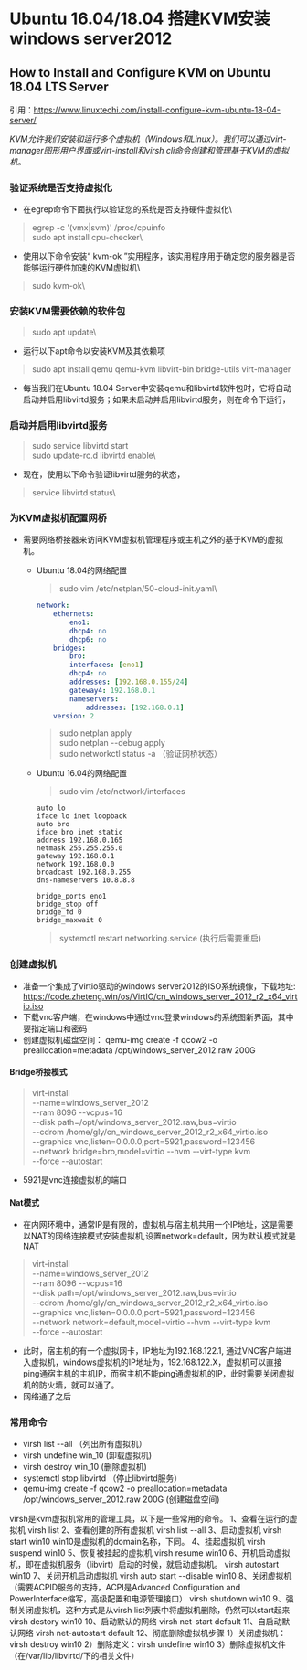 # Ubuntu 16.04/18.04 搭建KVM安装windows server2012

## How to Install and Configure KVM on Ubuntu 18.04 LTS Server
引用：<a href="https://www.linuxtechi.com/install-configure-kvm-ubuntu-18-04-server/">https://www.linuxtechi.com/install-configure-kvm-ubuntu-18-04-server/</a>

*KVM允许我们安装和运行多个虚拟机（Windows和Linux）。我们可以通过virt-manager图形用户界面或virt-install和virsh cli命令创建和管理基于KVM的虚拟机。*

### 验证系统是否支持虚拟化

+ 在egrep命令下面执行以验证您的系统是否支持硬件虚拟化\
> egrep -c '(vmx|svm)' /proc/cpuinfo\
> sudo apt install cpu-checker\
+ 使用以下命令安装“ kvm-ok ”实用程序，该实用程序用于确定您的服务器是否能够运行硬件加速的KVM虚拟机\
> sudo kvm-ok\

### 安装KVM需要依赖的软件包
> sudo apt update\
+ 运行以下apt命令以安装KVM及其依赖项
> sudo apt install qemu qemu-kvm libvirt-bin  bridge-utils  virt-manager
+ 每当我们在Ubuntu 18.04 Server中安装qemu和libvirtd软件包时，它将自动启动并启用libvirtd服务；如果未启动并启用libvirtd服务，则在命令下运行，

### 启动并启用libvirtd服务
> sudo service libvirtd start\
> sudo update-rc.d libvirtd enable\
+ 现在，使用以下命令验证libvirtd服务的状态，
> service libvirtd status\


### 为KVM虚拟机配置网桥
+ 需要网络桥接器来访问KVM虚拟机管理程序或主机之外的基于KVM的虚拟机。
    +  Ubuntu 18.04的网络配置
        > sudo vim /etc/netplan/50-cloud-init.yaml\
        ~~~yaml
        network:
            ethernets:
                eno1:
                dhcp4: no
                dhcp6: no
            bridges:
                bro:
                interfaces: [eno1]
                dhcp4: no
                addresses: [192.168.0.155/24]
                gateway4: 192.168.0.1
                nameservers:
                    addresses: [192.168.0.1]
            version: 2

        ~~~
        > sudo netplan apply\
        > sudo netplan --debug  apply\
        > sudo networkctl status -a （验证网桥状态）
    
    + Ubuntu 16.04的网络配置
        > sudo vim /etc/network/interfaces
        ~~~source /etc/network/interfaces.d/*
        auto lo
        iface lo inet loopback
        auto bro
        iface bro inet static
        address 192.168.0.165
        netmask 255.255.255.0
        gateway 192.168.0.1
        network 192.168.0.0
        broadcast 192.168.0.255
        dns-nameservers 10.8.8.8

        bridge_ports eno1
        bridge_stop off
        bridge_fd 0
        bridge_maxwait 0
        ~~~
        > systemctl restart networking.service (执行后需要重启)

### 创建虚拟机

+ 准备一个集成了virtio驱动的windows server2012的ISO系统镜像，下载地址: https://code.zheteng.win/os/VirtIO/cn_windows_server_2012_r2_x64_virtio.iso
+ 下载vnc客户端，在windows中通过vnc登录windows的系统图新界面，其中要指定端口和密码
+ 创建虚拟机磁盘空间： qemu-img create -f qcow2 -o preallocation=metadata /opt/windows_server_2012.raw 200G

#### Bridge桥接模式
> virt-install \
> --name=windows_server_2012 \
> --ram 8096 --vcpus=16\
> --disk path=/opt/windows_server_2012.raw,bus=virtio \
> --cdrom /home/gly/cn_windows_server_2012_r2_x64_virtio.iso  \
> --graphics vnc,listen=0.0.0.0,port=5921,password=123456 \
> --network bridge=bro,model=virtio --hvm --virt-type kvm  \
> --force --autostart
+ 5921是vnc连接虚拟机的端口

#### Nat模式
+ 在内网环境中，通常IP是有限的，虚拟机与宿主机共用一个IP地址，这是需要以NAT的网络连接模式安装虚拟机,设置network=default，因为默认模式就是NAT
> virt-install \
> --name=windows_server_2012 \
> --ram 8096 --vcpus=16 \
> --disk path=/opt/windows_server_2012.raw,bus=virtio \
> --cdrom /home/gly/cn_windows_server_2012_r2_x64_virtio.iso  \
> --graphics vnc,listen=0.0.0.0,port=5921,password=123456 \
> --network network=default,model=virtio --hvm --virt-type kvm  \
> --force --autostart
+ 此时，宿主机的有一个虚拟网卡，IP地址为192.168.122.1, 通过VNC客户端进入虚拟机，windows虚拟机的IP地址为，192.168.122.X，虚拟机可以直接ping通宿主机的主机IP，而宿主机不能ping通虚拟机的IP，此时需要关闭虚拟机的防火墙，就可以通了。
+ 网络通了之后



### 常用命令
+ virsh list --all  （列出所有虚拟机）
+ virsh undefine win_10 (卸载虚拟机)
+ virsh destroy win_10 (删除虚拟机)
+ systemctl stop libvirtd （停止libvirtd服务）
+ qemu-img create -f qcow2 -o preallocation=metadata /opt/windows_server_2012.raw 200G (创建磁盘空间)

virsh是kvm虚拟机常用的管理工具，以下是一些常用的命令。
1、查看在运行的虚拟机
virsh list
2、查看创建的所有虚拟机
virsh list --all
3、启动虚拟机
virsh start win10
win10是虚拟机的domain名称，下同。
4、挂起虚拟机
virsh suspend win10
5、恢复被挂起的虚拟机
virsh resume win10
6、开机启动虚拟机，即在虚拟机服务（libvirt）启动的时候，就启动虚拟机。
virsh autostart win10
7、关闭开机启动虚拟机
virsh auto start --disable win10
8、关闭虚拟机（需要ACPID服务的支持，ACPI是Advanced Configuration and PowerInterface缩写，高级配置和电源管理接口）
virsh shutdown win10
9、强制关闭虚拟机，这种方式是从virsh list列表中将虚拟机删除，仍然可以start起来
virsh destory win10
10、启动默认的网络
virsh net-start default
11、自启动默认网络
virsh net-autostart default
12、彻底删除虚拟机步骤
1）关闭虚拟机：virsh destroy win10
2）删除定义：virsh undefine win10
3）删除虚拟机文件（在/var/lib/libvirtd/下的相关文件）